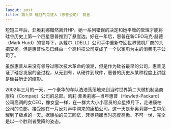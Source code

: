 ```yaml
---
layout: post
title: 第九章 硅谷的见证人（惠普公司） 前言 
---
```

短短三年后，菲奥莉娜黯然离开HP。她一系列错误的决定和她平庸的管理才能将硅谷历史上第一个巨星惠普推到了悬崖边。好在一年后，惠普在新CEO马克·赫德（Mark Hurd）的领导下，从戴尔（DELL）公司手中重新夺回世界微机厂商的头把交椅。但是惠普性质已经由一个高科技公司变成了一个以家电为主的消费电子公司了。

虽然惠普从来没有领导过哪次技术革命的浪潮，但是作为硅谷最早的公司，惠普见证了硅谷发展的全过程，从无到有，从硬件到软件，惠普的历史从某种程度上讲就是硅谷历史的缩影。

2002年三月的一天，一个豪华的车队浩浩荡荡地来到当时世界第二大微机制造商康柏（Compaq）公司的总部。凯莉·菲奥莉娜—当年惠普（Hewlett-Packard）公司高调的女CEO，像女皇一样，在一群大大小小官员的众星捧月下，走进康柏公司的总部，接受她在一片反对声中购来的康柏公司。这一天是菲奥莉娜一生中荣耀到了极点的一天。据康柏的员工回忆，菲奥莉娜当时态度高傲、不可一世，完全是以一个胜利者受降的姿态。

